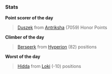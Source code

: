 

### Stats

**Point scorer of the day**
>[Duszek](/#/character/Antriksha/597536) from [Antriksha](/#/ranking/Antriksha)  (7059) Honor Points


**Climber of the day**
>[Berseerk](/#/character/Hyperion/472703) from [Hyperion](/#/ranking/Hyperion)  (82) positions


**Worst of the day**
>[Hidda](/#/character/Loki/917768) from [Loki](/#/ranking/Loki)  (-10) positions


